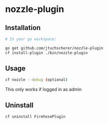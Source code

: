 # nozzle-plugin

## Installation

```bash
# In your go workspace:

go get github.com/jtuchscherer/nozzle-plugin
cf install-plugin ./bin/nozzle-plugin

```

## Usage

```bash
cf nozzle --debug (optional)
```
This only works if logged in as admin

## Uninstall

```bash
cf uninstall FirehosePlugin
```
